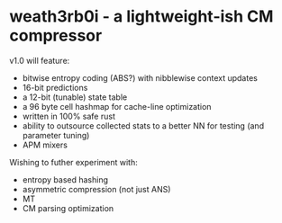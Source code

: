 # weath3rb0i - a lightweight-ish CM compressor

v1.0 will feature:
- bitwise entropy coding (ABS?) with nibblewise context updates
- 16-bit predictions
- a 12-bit (tunable) state table
- a 96 byte cell hashmap for cache-line optimization
- written in 100% safe rust
- ability to outsource collected stats to a better NN for testing (and parameter tuning)
- APM mixers

Wishing to futher experiment with:
- entropy based hashing
- asymmetric compression (not just ANS)
- MT
- CM parsing optimization
